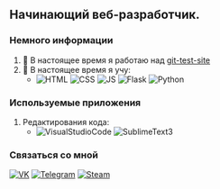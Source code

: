 ## Начинающий веб-разработчик.

### Немного информации
1. 🔭 В настоящее время я работаю над [git-test-site](https://github.com/mohovoy/git-test-site)
2. 🌱 В настоящее время я учу:
    - ![HTML](https://img.shields.io/badge/-HTML-090909?style=for-the-badge&logo=html5&logoColor=E34F26) ![CSS](https://img.shields.io/badge/-Css-090909?style=for-the-badge&logo=CSS3&logoColor=1572B6) ![JS](https://img.shields.io/badge/-JS-090909?style=for-the-badge&logo=JavaScript&logoColor=F7DF1E) ![Flask](https://img.shields.io/badge/-Flask-090909?style=for-the-badge&logo=Flask&logoColor=fff) ![Python](https://img.shields.io/badge/-Python-090909?style=for-the-badge&logo=Python&logoColor=3776AB)

### Используемые приложения
1. Редактирования кода:
    - ![VisualStudioCode](https://img.shields.io/badge/-Visual Studio Code-090909?style=for-the-badge&logo=visual-studio-code&logoColor=007ACC) ![SublimeText3](https://img.shields.io/badge/-Sublime Text-090909?style=for-the-badge&logo=sublime-text&logoColor=FF9800)


### Связаться со мной
[![VK](https://img.shields.io/badge/-Вконтакте-090909?style=for-the-badge&logo=VK&logoColor=4680C2)](https://vk.com/nikita.mohovikov) [![Telegram](https://img.shields.io/badge/-Telegram-090909?style=for-the-badge&logo=Telegram&logoColor=2CA5E0)](https://t.me/mohovoy) [![Steam](https://img.shields.io/badge/-Steam-090909?style=for-the-badge&logo=steam&logoColor=fff)](https://steamcommunity.com/id/mohovoy/)
